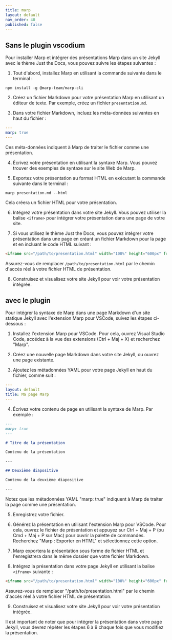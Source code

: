 ```yaml
---
title: marp
layout: default
nav_order: 40
published: false
---
```

## Sans le plugin vscodium
Pour installer Marp et intégrer des présentations Marp dans un site Jekyll avec le thème Just the Docs, vous pouvez suivre les étapes suivantes :

1. Tout d'abord, installez Marp en utilisant la commande suivante dans le terminal :

```
npm install -g @marp-team/marp-cli
```

2. Créez un fichier Markdown pour votre présentation Marp en utilisant un éditeur de texte. Par exemple, créez un fichier `presentation.md`.

3. Dans votre fichier Markdown, incluez les méta-données suivantes en haut du fichier :

```yaml
---
marp: true
---
```

Ces méta-données indiquent à Marp de traiter le fichier comme une présentation.

4. Écrivez votre présentation en utilisant la syntaxe Marp. Vous pouvez trouver des exemples de syntaxe sur le site Web de Marp.

5. Exportez votre présentation au format HTML en exécutant la commande suivante dans le terminal :

```
marp presentation.md --html
```

Cela créera un fichier HTML pour votre présentation.

6. Intégrez votre présentation dans votre site Jekyll. Vous pouvez utiliser la balise `<iframe>` pour intégrer votre présentation dans une page de votre site.

7. Si vous utilisez le thème Just the Docs, vous pouvez intégrer votre présentation dans une page en créant un fichier Markdown pour la page et en incluant le code HTML suivant :

```html
<iframe src="/path/to/presentation.html" width="100%" height="600px" frameborder="0"></iframe>
```

Assurez-vous de remplacer `/path/to/presentation.html` par le chemin d'accès réel à votre fichier HTML de présentation.

8. Construisez et visualisez votre site Jekyll pour voir votre présentation intégrée.

## avec le plugin

Pour intégrer la syntaxe de Marp dans une page Markdown d'un site statique Jekyll avec l'extension Marp pour VSCode, suivez les étapes ci-dessous :

1. Installez l'extension Marp pour VSCode. Pour cela, ouvrez Visual Studio Code, accédez à la vue des extensions (Ctrl + Maj + X) et recherchez "Marp".

2. Créez une nouvelle page Markdown dans votre site Jekyll, ou ouvrez une page existante.

3. Ajoutez les métadonnées YAML pour votre page Jekyll en haut du fichier, comme suit :

```yaml
---
layout: default
title: Ma page Marp
---

```

4. Écrivez votre contenu de page en utilisant la syntaxe de Marp. Par exemple :

```markdown
---
marp: true
---

# Titre de la présentation

Contenu de la présentation

---

## Deuxième diapositive

Contenu de la deuxième diapositive

---
```

Notez que les métadonnées YAML "marp: true" indiquent à Marp de traiter la page comme une présentation.

5. Enregistrez votre fichier.

6. Générez la présentation en utilisant l'extension Marp pour VSCode. Pour cela, ouvrez le fichier de présentation et appuyez sur Ctrl + Maj + P (ou Cmd + Maj + P sur Mac) pour ouvrir la palette de commandes. Recherchez "Marp : Exporter en HTML" et sélectionnez cette option.

7. Marp exportera la présentation sous forme de fichier HTML et l'enregistrera dans le même dossier que votre fichier Markdown.

8. Intégrez la présentation dans votre page Jekyll en utilisant la balise `<iframe>` suivante :

```html
<iframe src="/path/to/presentation.html" width="100%" height="600px" frameborder="0"></iframe>
```

Assurez-vous de remplacer "/path/to/presentation.html" par le chemin d'accès réel à votre fichier HTML de présentation.

9. Construisez et visualisez votre site Jekyll pour voir votre présentation intégrée.

Il est important de noter que pour intégrer la présentation dans votre page Jekyll, vous devrez répéter les étapes 6 à 9 chaque fois que vous modifiez la présentation.